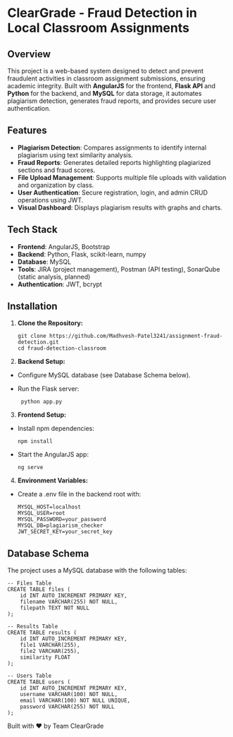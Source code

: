 # ClearGrade - Fraud Detection in Local Classroom Assignments

## Overview
This project is a web-based system designed to detect and prevent fraudulent activities in classroom assignment submissions, ensuring academic integrity. Built with **AngularJS** for the frontend, **Flask API** and **Python** for the backend, and **MySQL** for data storage, it automates plagiarism detection, generates fraud reports, and provides secure user authentication.

## Features

 - **Plagiarism Detection**: Compares assignments to identify internal plagiarism using text similarity analysis.
 - **Fraud Reports**: Generates detailed reports highlighting plagiarized sections and fraud scores.
 - **File Upload Management**: Supports multiple file uploads with validation and organization by class.
 - **User Authentication**: Secure registration, login, and admin CRUD operations using JWT.
 - **Visual Dashboard**: Displays plagiarism results with graphs and charts.

## Tech Stack

 - **Frontend**: AngularJS, Bootstrap
 - **Backend**: Python, Flask, scikit-learn, numpy
 - **Database**: MySQL
 - **Tools**: JIRA (project management), Postman (API testing), SonarQube (static analysis, planned)
 - **Authentication**: JWT, bcrypt

## Installation

 1. **Clone the Repository:**

        git clone https://github.com/Madhvesh-Patel3241/assignment-fraud-detection.git
        cd fraud-detection-classroom

 2. **Backend Setup:**

 - Configure MySQL database (see Database Schema below).
 - Run the Flask server:

        python app.py

3. **Frontend Setup:**
 - Install npm dependencies:

       npm install

 - Start the AngularJS app:

       ng serve

4. **Environment Variables:**

 - Create a .env file in the backend root with:

       MYSQL_HOST=localhost
       MYSQL_USER=root
       MYSQL_PASSWORD=your_password
       MYSQL_DB=plagiarism_checker
       JWT_SECRET_KEY=your_secret_key

 ## Database Schema

 The project uses a MySQL database with the following tables:

    -- Files Table
    CREATE TABLE files (
        id INT AUTO_INCREMENT PRIMARY KEY,
        filename VARCHAR(255) NOT NULL,
        filepath TEXT NOT NULL
    );

    -- Results Table
    CREATE TABLE results (
        id INT AUTO_INCREMENT PRIMARY KEY,
        file1 VARCHAR(255),
        file2 VARCHAR(255),
        similarity FLOAT
    );

    -- Users Table
    CREATE TABLE users (
        id INT AUTO_INCREMENT PRIMARY KEY,
        username VARCHAR(100) NOT NULL,
        email VARCHAR(100) NOT NULL UNIQUE,
        password VARCHAR(255) NOT NULL
    );

<!--
 ## Usage

 1. Register or log in as a user/admin.
 2. Upload assignment files via the frontend interface.
 3. View plagiarism detection results and fraud reports.
 4. Admins can manage users and configure similarity thresholds.


## Screenshots

 - Login Page:
   
   <img width="1892" height="893" alt="Screenshot 2025-08-01 190246" src="https://github.com/user-attachments/assets/9d8495fb-bfa8-4e25-af52-376d94725a9b" />

 - Register Page:

   <img width="1888" height="892" alt="Screenshot 2025-08-01 190307" src="https://github.com/user-attachments/assets/cda588a1-aa8c-4bc8-8489-ba8b4ee15af2" />
   
- Home Page:

   <img width="1905" height="893" alt="Screenshot 2025-08-01 185847" src="https://github.com/user-attachments/assets/317b4ae4-1084-471c-be62-cf7555d1561b" />

 - Plagiarism Dashboard:

   <img width="1901" height="897" alt="Screenshot 2025-08-01 185925" src="https://github.com/user-attachments/assets/31ec7bdc-8bfe-4e22-9a7e-4df8b5a88222" />

  - Report Page:

      <img width="1897" height="890" alt="Screenshot 2025-08-01 190227" src="https://github.com/user-attachments/assets/2ef36990-8d16-4450-9291-49229ddcf2c8" />


## Future Enhancements
 - Integrate machine learning for advanced plagiarism detection.
 - Optimise performance for large datasets.
 - Implement full CI/CD pipelines with Jenkins.
 - Add support for multiple courses/institutions.

<!-- Team

Prajapati Akash Ashokkumar - Frontend, Authentication, Reporting
Patel Madhvesh Ajaybhai - Backend, Plagiarism Detection, File Management --> 

 Built with ❤️ by Team ClearGrade
